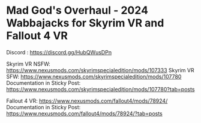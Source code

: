 # Mad God's Overhaul - 2024 Wabbajacks for Skyrim VR and Fallout 4 VR

Discord : https://discord.gg/HubQWusDPn

Skyrim VR NSFW: https://www.nexusmods.com/skyrimspecialedition/mods/107333
Skyrim VR SFW: https://www.nexusmods.com/skyrimspecialedition/mods/107780
Documentation in Sticky Post: https://www.nexusmods.com/skyrimspecialedition/mods/107780?tab=posts

Fallout 4 VR: https://www.nexusmods.com/fallout4/mods/78924/
Documentation in Sticky Post: https://www.nexusmods.com/fallout4/mods/78924/?tab=posts




